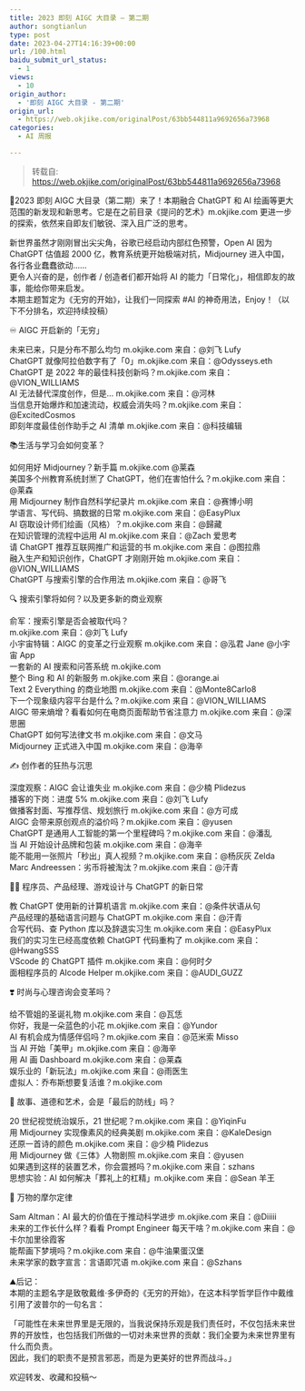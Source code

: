```yaml
---
title: 2023 即刻 AIGC 大目录 – 第二期
author: songtianlun
type: post
date: 2023-04-27T14:16:39+00:00
url: /100.html
baidu_submit_url_status:
  - 1
views:
  - 10
origin_author:
  - '即刻 AIGC 大目录 - 第二期'
origin_url:
  - https://web.okjike.com/originalPost/63bb544811a9692656a73968
categories:
  - AI 周报

---
```

> 转载自: <a href="https://web.okjike.com/originalPost/63bb544811a9692656a73968" target="_blank"  rel="nofollow">https://web.okjike.com/originalPost/63bb544811a9692656a73968</a>

🧵2023 即刻 AIGC 大目录（第二期）来了！本期融合 ChatGPT 和 AI 绘画等更大范围的新发现和新思考。它是在之前目录《提问的艺术》m.okjike.com 更进一步的探索，依然来自即友们敏锐、深入且广泛的思考。

新世界虽然才刚刚冒出尖尖角，谷歌已经启动内部红色预警，Open AI 因为 ChatGPT 估值超 2000 亿，教育系统更开始极端对抗，Midjourney 进入中国，各行各业蠢蠢欲动……  
更令人兴奋的是，创作者 / 创造者们都开始将 AI 的能力「日常化」，相信即友的故事，能给你带来启发。  
本期主题暂定为《无穷的开始》，让我们一同探索 #AI 的神奇用法，Enjoy！（以下不分排名，欢迎持续投稿）

♾️ AIGC 开启新的「无穷」

未来已来，只是分布不那么均匀 m.okjike.com 来自：@刘飞 Lufy  
ChatGPT 就像阿拉伯数字有了「0」m.okjike.com 来自：@Odysseys.eth  
ChatGPT 是 2022 年的最佳科技创新吗？m.okjike.com 来自：@VION_WILLIAMS  
AI 无法替代深度创作，但是… m.okjike.com 来自：@河林  
当信息开始爆炸和加速流动，权威会消失吗？m.okjike.com 来自：@ExcitedCosmos  
即刻年度最佳创作助手之 AI 清单 m.okjike.com 来自：@科技编辑 

📚生活与学习会如何变革？

如何用好 Midjourney？新手篇 m.okjike.com @莱森  
美国多个州教育系统封🈲了 ChatGPT，他们在害怕什么？m.okjike.com 来自：@莱森  
用 Midjourney 制作自然科学纪录片 m.okjike.com 来自：@赛博小明  
学语言、写代码、搞数据的日常 m.okjike.com 来自：@EasyPlux  
AI 窃取设计师们绘画（风格）？m.okjike.com 来自：@歸藏  
在知识管理的流程中运用 AI m.okjike.com 来自：@Zach 爱思考  
请 ChatGPT 推荐互联网推广和运营的书 m.okjike.com 来自：@图拉鼎  
融入生产和知识创作，ChatGPT 才刚刚开始 m.okjike.com 来自：@VION_WILLIAMS  
ChatGPT 与搜索引擎的合作用法 m.okjike.com 来自：@哥飞 

🔍 搜索引擎将如何？以及更多新的商业观察 

俞军：搜索引擎是否会被取代吗？  
m.okjike.com 来自：@刘飞 Lufy  
小宇宙特辑：AIGC 的变革之行业观察 m.okjike.com 来自：@泓君 Jane @小宇宙 App  
一套新的 AI 搜索和问答系统 m.okjike.com  
整个 Bing 和 AI 的新服务 m.okjike.com 来自：@orange.ai  
Text 2 Everything 的商业地图 m.okjike.com 来自：@Monte8Carlo8  
下一个现象级内容平台是什么？m.okjike.com 来自：@VION_WILLIAMS  
AIGC 带来熵增？看看如何在电商页面帮助节省注意力 m.okjike.com 来自：@深思圈  
ChatGPT 如何写法律文书 m.okjike.com 来自：@文马  
Midjourney 正式进入中国 m.okjike.com 来自：@海辛 

✍️ 创作者的狂热与沉思 

深度观察：AIGC 会让谁失业 m.okjike.com 来自：@少楠 Plidezus  
播客的下岗：进度 5% m.okjike.com 来自：@刘飞 Lufy  
做播客封面、写推荐信、规划旅行 m.okjike.com 来自：@方可成  
AIGC 会带来原创观点的溢价吗？m.okjike.com 来自：@yusen  
ChatGPT 是通用人工智能的第一个里程碑吗？m.okjike.com 来自：@潘乱  
当 AI 开始设计品牌和包装 m.okjike.com 来自：@海辛  
能不能用一张照片「秒出」真人视频？m.okjike.com 来自：@杨灰灰 Zelda  
Marc Andreessen：劣币将被淘汰？m.okjike.com 来自：@汗青 

👩‍💼 程序员、产品经理、游戏设计与 ChatGPT 的新日常 

教 ChatGPT 使用新的计算机语言 m.okjike.com 来自：@条件状语从句  
产品经理的基础语言问题与 ChatGPT m.okjike.com 来自：@汗青  
合写代码、查 Python 库以及辞退实习生 m.okjike.com 来自：@EasyPlux  
我们的实习生已经高度依赖 ChatGPT 代码重构了 m.okjike.com 来自：@HwangSSS  
VScode 的 ChatGPT 插件 m.okjike.com 来自：@何时夕  
面相程序员的 AIcode Helper m.okjike.com 来自：@AUDI_GUZZ

❣️ 时尚与心理咨询会变革吗？

给不管姐的圣诞礼物 m.okjike.com 来自：@瓦恁  
你好，我是一朵蓝色的小花 m.okjike.com 来自：@Yundor  
AI 有机会成为情感伴侣吗？m.okjike.com 来自：@范米索 Misso  
当 AI 开始「美甲」m.okjike.com 来自：@海辛  
用 AI 画 Dashboard m.okjike.com 来自：@莱森  
娱乐业的「新玩法」m.okjike.com 来自：@雨医生  
虚拟人：乔布斯想要复活谁？m.okjike.com

🎥 故事、道德和艺术，会是「最后的防线」吗？

20 世纪视觉统治娱乐，21 世纪呢？m.okjike.com 来自：@YiqinFu  
用 Midjourney 实现像素风的经典美剧 m.okjike.com 来自：@KaleDesign  
还原一首诗的颜色 m.okjike.com 来自：@少楠 Plidezus  
用 Midjourney 做《三体》人物剧照 m.okjike.com 来自：@yusen  
如果遇到这样的装置艺术，你会震撼吗？m.okjike.com 来自：szhans  
思想实验：AI 如何解决「葬礼上的杠精」m.okjike.com 来自：@Sean 羊王 

🐳 万物的摩尔定律 

Sam Altman：AI 最大的价值在于推动科学进步 m.okjike.com 来自：@Diiiii  
未来的工作长什么样？看看 Prompt Engineer 每天干啥？m.okjike.com 来自：@卡尔加里徐霞客  
能帮画下梦境吗？m.okjike.com 来自：@牛油果蛋汉堡  
未来学家的数字宣言：言语即咒语 m.okjike.com 来自：@Szhans

⛰️后记：  
本期的主题名字是致敬戴维·多伊奇的《无穷的开始》，在这本科学哲学巨作中戴维引用了波普尔的一句名言：

「可能性在未来世界里是无限的，当我说保持乐观是我们责任时，不仅包括未来世界的开放性，也包括我们所做的一切对未来世界的贡献：我们全要为未来世界里有什么而负责。  
因此，我们的职责不是预言邪恶，而是为更美好的世界而战斗。」

欢迎转发、收藏和投稿～
